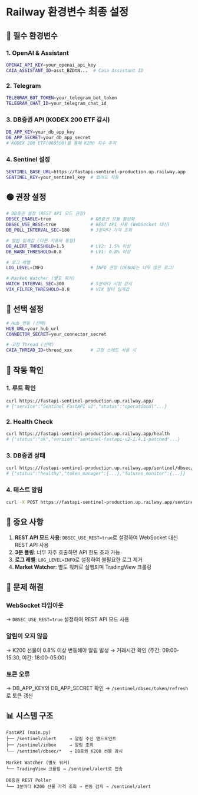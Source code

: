 # Railway 환경변수 최종 설정

## 🔴 필수 환경변수

### 1. OpenAI & Assistant
```bash
OPENAI_API_KEY=your_openai_api_key
CAIA_ASSISTANT_ID=asst_BZDtN...  # Caia Assistant ID
```

### 2. Telegram
```bash
TELEGRAM_BOT_TOKEN=your_telegram_bot_token
TELEGRAM_CHAT_ID=your_telegram_chat_id
```

### 3. DB증권 API (KODEX 200 ETF 감시)
```bash
DB_APP_KEY=your_db_app_key
DB_APP_SECRET=your_db_app_secret
# KODEX 200 ETF(069500)를 통해 K200 지수 추적
```

### 4. Sentinel 설정
```bash
SENTINEL_BASE_URL=https://fastapi-sentinel-production.up.railway.app
SENTINEL_KEY=your_sentinel_key  # 없어도 작동
```

## 🟢 권장 설정

```bash
# DB증권 설정 (REST API 모드 권장)
DBSEC_ENABLE=true               # DB증권 모듈 활성화
DBSEC_USE_REST=true             # REST API 사용 (WebSocket 대신)
DB_POLL_INTERVAL_SEC=180        # 3분마다 가격 조회

# 알림 임계값 (다른 지표와 동일)
DB_ALERT_THRESHOLD=1.5          # LV2: 1.5% 이상
DB_WARN_THRESHOLD=0.8           # LV1: 0.8% 이상

# 로그 레벨
LOG_LEVEL=INFO                  # INFO 권장 (DEBUG는 너무 많은 로그)

# Market Watcher (별도 워커)
WATCH_INTERVAL_SEC=300          # 5분마다 시장 감시
VIX_FILTER_THRESHOLD=0.8        # VIX 필터 임계값
```

## 🔵 선택 설정

```bash
# Hub 연동 (선택)
HUB_URL=your_hub_url
CONNECTOR_SECRET=your_connector_secret

# 고정 Thread (선택)
CAIA_THREAD_ID=thread_xxx       # 고정 스레드 사용 시
```

## 📝 작동 확인

### 1. 루트 확인
```bash
curl https://fastapi-sentinel-production.up.railway.app/
# {"service":"Sentinel FastAPI v2","status":"operational"...}
```

### 2. Health Check
```bash
curl https://fastapi-sentinel-production.up.railway.app/health
# {"status":"ok","version":"sentinel-fastapi-v2-1.4.1-patched"...}
```

### 3. DB증권 상태
```bash
curl https://fastapi-sentinel-production.up.railway.app/sentinel/dbsec/health
# {"status":"healthy","token_manager":{...},"futures_monitor":{...}}
```

### 4. 테스트 알림
```bash
curl -X POST https://fastapi-sentinel-production.up.railway.app/sentinel/dbsec/alert/test
```

## 🚨 중요 사항

1. **REST API 모드 사용**: `DBSEC_USE_REST=true`로 설정하여 WebSocket 대신 REST API 사용
2. **3분 폴링**: 너무 자주 호출하면 API 한도 초과 가능
3. **로그 레벨**: `LOG_LEVEL=INFO`로 설정하여 불필요한 로그 제거
4. **Market Watcher**: 별도 워커로 실행되며 TradingView 크롤링

## 🔧 문제 해결

### WebSocket 타임아웃
→ `DBSEC_USE_REST=true` 설정하여 REST API 모드 사용

### 알림이 오지 않음
→ K200 선물이 0.8% 이상 변동해야 알림 발생
→ 거래시간 확인 (주간: 09:00-15:30, 야간: 18:00-05:00)

### 토큰 오류
→ DB_APP_KEY와 DB_APP_SECRET 확인
→ `/sentinel/dbsec/token/refresh`로 토큰 갱신

## 📊 시스템 구조

```
FastAPI (main.py)
├── /sentinel/alert     → 알림 수신 엔드포인트
├── /sentinel/inbox     → 알림 조회
└── /sentinel/dbsec/*   → DB증권 K200 선물 감시

Market Watcher (별도 워커)
└── TradingView 크롤링 → /sentinel/alert로 전송

DB증권 REST Poller
└── 3분마다 K200 선물 가격 조회 → 변동 감지 → /sentinel/alert
```